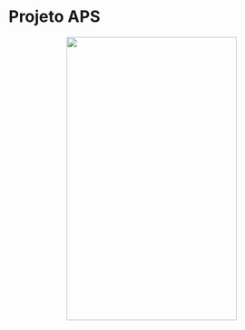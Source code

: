 # Projeto APS

<p align='center'>
<image src="https://user-images.githubusercontent.com/43938917/81577555-f0e6ab00-937f-11ea-86fd-ac26a353fa98.gif" width="300" height="500"/>
</p>
